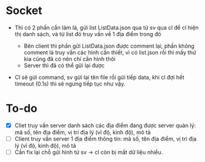 # Socket

- Thì có 2 phần cần làm là, gửi list ListData.json qua từ sv qua cl để cl hiện thị danh sách, và từ list đó truy vấn về 1 địa điểm trong đó
  - Bên client thì phần gửi ListData.json được comment lại, phần không comment là truy vấn các hình cần thiết, vì có list.json rồi thì mấy thứ kia cũng đã có nên chỉ cần hình thôi
  - Server thì đã có thể gửi lại được

- Cl sẽ gửi command, sv gửi lại tên file rồi gửi tiếp data, khi cl đợi hết timeout (0.1s) thì sẽ ngưng tiếp tục như vậy.

# To-do

- [X] Cliet truy vấn server danh sách các địa điểm đang được server quản lý: mã số, tên địa điểm, vị trí địa lý (vĩ độ, kinh độ), mô tả
- [ ] Client truy vấn server 1 địa điểm thông tin: mã số, tên địa điểm, vị trí địa lý (vĩ độ, kinh độ), mô tả 
- [ ] Cần fix lại chỗ gửi hình từ sv -> cl còn bị mất dữ liệu nhiều.
